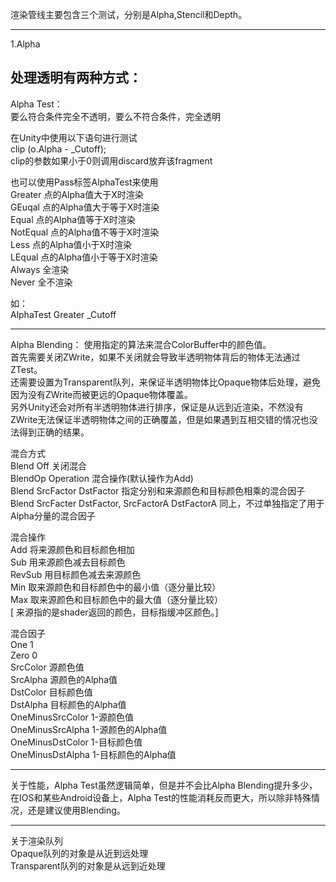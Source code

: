 渲染管线主要包含三个测试，分别是Alpha,Stencil和Depth。

------------------------------------------------------------
1.Alpha  

处理透明有两种方式：  
------------------------------------------------------------
Alpha Test：  
要么符合条件完全不透明，要么不符合条件，完全透明  


在Unity中使用以下语句进行测试  
clip (o.Alpha - _Cutoff);  
clip的参数如果小于0则调用discard放弃该fragment  

也可以使用Pass标签AlphaTest来使用  
Greater  点的Alpha值大于X时渲染  
GEuqal   点的Alpha值大于等于X时渲染  
Equal    点的Alpha值等于X时渲染  
NotEqual 点的Alpha值不等于X时渲染  
Less     点的Alpha值小于X时渲染  
LEqual   点的Alpha值小于等于X时渲染  
Always   全渲染  
Never    全不渲染  

如：  
AlphaTest Greater _Cutoff  


------------------------------------------------------------
Alpha Blending：
使用指定的算法来混合ColorBuffer中的颜色值。  
首先需要关闭ZWrite，如果不关闭就会导致半透明物体背后的物体无法通过ZTest。  
还需要设置为Transparent队列，来保证半透明物体比Opaque物体后处理，避免因为没有ZWrite而被更远的Opaque物体覆盖。  
另外Unity还会对所有半透明物体进行排序，保证是从远到近渲染，不然没有ZWrite无法保证半透明物体之间的正确覆盖，但是如果遇到互相交错的情况也没法得到正确的结果。  

混合方式  
Blend Off  关闭混合  
BlendOp Operation 混合操作(默认操作为Add)  
Blend SrcFactor DstFactor  指定分别和来源颜色和目标颜色相乘的混合因子  
Blend SrcFacter DstFactor, SrcFactorA  DstFactorA  同上，不过单独指定了用于Alpha分量的混合因子  


混合操作  
Add 将来源颜色和目标颜色相加  
Sub 用来源颜色减去目标颜色  
RevSub 用目标颜色减去来源颜色  
Min 取来源颜色和目标颜色中的最小值（逐分量比较）  
Max 取来源颜色和目标颜色中的最大值（逐分量比较）  
[ 来源指的是shader返回的颜色，目标指缓冲区颜色。]  


混合因子  
One	 1  
Zero 0  
SrcColor	源颜色值  
SrcAlpha	源颜色的Alpha值  
DstColor	目标颜色值  
DstAlpha	目标颜色的Alpha值  
OneMinusSrcColor	1-源颜色值  
OneMinusSrcAlpha	1-源颜色的Alpha值  
OneMinusDstColor	1-目标颜色值  
OneMinusDstAlpha	1-目标颜色的Alpha值  


------------------------------------------------------------
关于性能，Alpha Test虽然逻辑简单，但是并不会比Alpha Blending提升多少，在IOS和某些Android设备上，Alpha Test的性能消耗反而更大，所以除非特殊情况，还是建议使用Blending。


------------------------------------------------------------
关于渲染队列  
Opaque队列的对象是从近到远处理  
Transparent队列的对象是从远到近处理  




